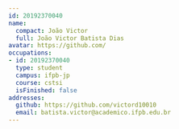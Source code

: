 ```yaml
---
id: 20192370040
name:
  compact: João Victor
  full: João Victor Batista Dias
avatar: https://github.com/
occupations:
- id: 20192370040
  type: student
  campus: ifpb-jp
  course: cstsi
  isFinished: false
addresses:
  github: https://github.com/victord10010
  email: batista.victor@academico.ifpb.edu.br
---
```

